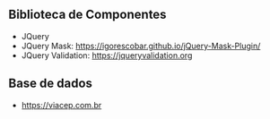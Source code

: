 ## Biblioteca de Componentes
 - JQuery
 - JQuery Mask: https://igorescobar.github.io/jQuery-Mask-Plugin/
 - JQuery Validation: https://jqueryvalidation.org

## Base de dados
 - https://viacep.com.br
